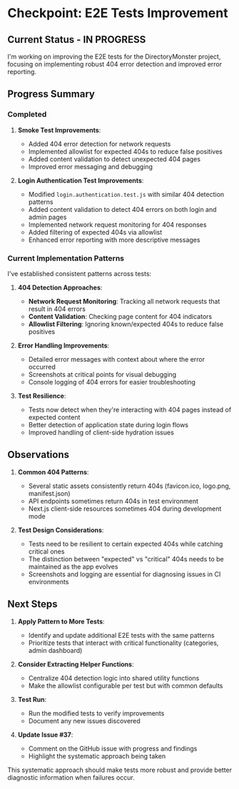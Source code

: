 # Checkpoint: E2E Tests Improvement

## Current Status - IN PROGRESS

I'm working on improving the E2E tests for the DirectoryMonster project, focusing on implementing robust 404 error detection and improved error reporting.

## Progress Summary

### Completed

1. **Smoke Test Improvements**:
   - Added 404 error detection for network requests
   - Implemented allowlist for expected 404s to reduce false positives
   - Added content validation to detect unexpected 404 pages
   - Improved error messaging and debugging

2. **Login Authentication Test Improvements**:
   - Modified `login.authentication.test.js` with similar 404 detection patterns
   - Added content validation to detect 404 errors on both login and admin pages
   - Implemented network request monitoring for 404 responses
   - Added filtering of expected 404s via allowlist
   - Enhanced error reporting with more descriptive messages

### Current Implementation Patterns

I've established consistent patterns across tests:

1. **404 Detection Approaches**:
   - **Network Request Monitoring**: Tracking all network requests that result in 404 errors
   - **Content Validation**: Checking page content for 404 indicators
   - **Allowlist Filtering**: Ignoring known/expected 404s to reduce false positives

2. **Error Handling Improvements**:
   - Detailed error messages with context about where the error occurred
   - Screenshots at critical points for visual debugging
   - Console logging of 404 errors for easier troubleshooting

3. **Test Resilience**:
   - Tests now detect when they're interacting with 404 pages instead of expected content
   - Better detection of application state during login flows
   - Improved handling of client-side hydration issues

## Observations

1. **Common 404 Patterns**:
   - Several static assets consistently return 404s (favicon.ico, logo.png, manifest.json)
   - API endpoints sometimes return 404s in test environment
   - Next.js client-side resources sometimes 404 during development mode

2. **Test Design Considerations**:
   - Tests need to be resilient to certain expected 404s while catching critical ones
   - The distinction between "expected" vs "critical" 404s needs to be maintained as the app evolves
   - Screenshots and logging are essential for diagnosing issues in CI environments

## Next Steps

1. **Apply Pattern to More Tests**:
   - Identify and update additional E2E tests with the same patterns
   - Prioritize tests that interact with critical functionality (categories, admin dashboard)

2. **Consider Extracting Helper Functions**:
   - Centralize 404 detection logic into shared utility functions
   - Make the allowlist configurable per test but with common defaults

3. **Test Run**:
   - Run the modified tests to verify improvements
   - Document any new issues discovered

4. **Update Issue #37**:
   - Comment on the GitHub issue with progress and findings
   - Highlight the systematic approach being taken

This systematic approach should make tests more robust and provide better diagnostic information when failures occur.
